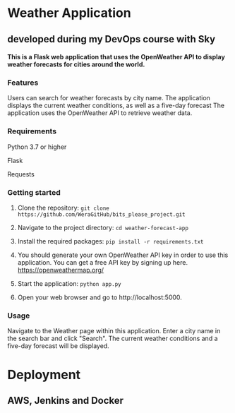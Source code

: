 # Weather Application
## developed during my DevOps course with Sky
#### This is a Flask web application that uses the OpenWeather API to display weather forecasts for cities around the world.


### Features
Users can search for weather forecasts by city name. The application displays the current weather conditions, as well as a five-day forecast
The application uses the OpenWeather API to retrieve weather data.


### Requirements
Python 3.7 or higher

Flask

Requests


### Getting started
1. Clone the repository:
`git clone https://github.com/WeraGitHub/bits_please_project.git`

2. Navigate to the project directory:
`cd weather-forecast-app`

3. Install the required packages:
`pip install -r requirements.txt`

4. You should generate your own OpenWeather API key in order to use this application. You can get a free API key by signing up here. https://openweathermap.org/

5. Start the application:
`python app.py`

6. Open your web browser and go to http://localhost:5000.


### Usage
Navigate to the Weather page within this application.
Enter a city name in the search bar and click "Search".
The current weather conditions and a five-day forecast will be displayed.


# Deployment
## AWS, Jenkins and Docker

